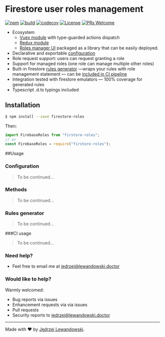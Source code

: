 # Firestore user roles management
[![npm](https://img.shields.io/npm/v/firestore-roles.svg?style=flat-square)](https://www.npmjs.com/package/firestore-roles)  [![build](https://travis-ci.com/Jblew/firestore-roles.svg?branch=master)](https://travis-ci.com/Jblew/firestore-roles) [![codecov](https://codecov.io/gh/Jblew/firestore-roles/branch/master/graph/badge.svg)](https://codecov.io/gh/Jblew/firestore-roles) [![License](https://img.shields.io/github/license/Jblew/firestore-roles.svg?style=flat-square)](https://github.com/Jblew/firestore-roles/blob/master/LICENSE) [![PRs Welcome](https://img.shields.io/badge/PRs-welcome-brightgreen.svg?style=flat-square)](http://makeapullrequest.com)



- Ecosystem
  - [Vuex module](https://github.com/jblew/firestore-roles-vuex-module) with type-guarded actions dispatch
  - [Redux module](https://github.com/jblew/firestore-roles-redux-module)
  - [Roles manager UI](https://github.com/Jblew/firestore-roles-manager-ui/) packaged as a library that can be easily deployed.
- Declarative and exportable [configuration](#configuration)
- Role request support: users can request granting a role
- Support for managed roles (one role can manage multiple other roles)
- Built-in firestore [rules generator](#rules-generator) —wraps your rules with role management statement — can be [included in CI pipeline](#ci-usage)
- Integration tested with firestore emulators — 100% coverage for generated rules
- Typescript .d.ts typings included



## Installation

```bash
$ npm install --save firestore-roles
```

Then:

```typescript
import FirebaseRoles from "firstore-roles";
// or
const FirebaseRoles = require("firstore-roles");
```



##Usage

### Configuration

>To be continued...

### Methods

> To be continued...

### Rules generator

>To be continued...

###CI usage

> To be continued...






### Need help?

- Feel free to email me at <jedrzej@lewandowski.doctor>



### Would like to help?

Warmly welcomed:

- Bug reports via issues
- Enhancement requests via via issues
- Pull requests
- Security reports to jedrzej@lewandowski.doctor



***

Made with ❤️ by [Jędrzej Lewandowski](https://jedrzej.lewandowski.doctor/).

